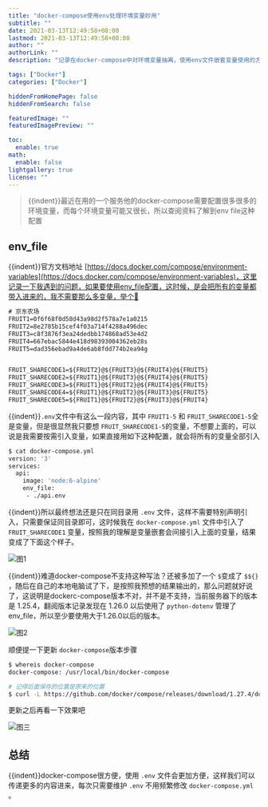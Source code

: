 ```yaml
---
title: "docker-compose使用env处理环境变量妙用"
subtitle: ""
date: 2021-03-13T12:49:58+08:00
lastmod: 2021-03-13T12:49:58+08:00
author: ""
authorLink: ""
description: "记录在docker-compose中对环境变量抽离，使用env文件嵌套变量使用的方法。"

tags: ["Docker"]
categories: ["Docker"]

hiddenFromHomePage: false
hiddenFromSearch: false

featuredImage: ""
featuredImagePreview: ""

toc:
  enable: true
math:
  enable: false
lightgallery: true
license: ""
---
```


<!--more-->







> {{indent}}最近在用的一个服务他的docker-compose需要配置很多很多的环境变量，而每个环境变量可能又很长，所以查阅资料了解到env file这种配置

## env_file

{{indent}}官方文档地址 [https://docs.docker.com/compose/environment-variables](https://docs.docker.com/compose/environment-variables)，这里记录一下我遇到的问题，如果要使用env_file配置，这时候，是会把所有的变量都带入进来的，我不需要那么多变量，举个🌰

```txt
# 京东农场
FRUIT1=0f6f68f0d58d43a98d2f578a7e1a0215
FRUIT2=8e2785b15cef4f03a714f4288a496dec
FRUIT3=c8f3876f3ea24dedbb174868ad53e4d2
FRUIT4=667ebac5844e418d98393004362eb28s
FRUIT5=dad356ebad9a4de6ab8fdd774b2ea94g


FRUIT_SHARECODE1=${FRUIT2}@${FRUIT3}@${FRUIT4}@${FRUIT5}
FRUIT_SHARECODE2=${FRUIT1}@${FRUIT3}@${FRUIT4}@${FRUIT5}
FRUIT_SHARECODE3=${FRUIT1}@${FRUIT2}@${FRUIT4}@${FRUIT5}
FRUIT_SHARECODE4=${FRUIT1}@${FRUIT2}@${FRUIT3}@${FRUIT5}
FRUIT_SHARECODE5=${FRUIT1}@${FRUIT2}@${FRUIT3}@${FRUIT4}
```

{{indent}}`.env`文件中有这么一段内容，其中 `FRUIT1-5` 和 `FRUIT_SHARECODE1-5`全是变量，但是很显然我只要想 `FRUIT_SHARECODE1-5`的变量，不想要上面的，可以说是我需要按需引入变量，如果直接用如下这种配置，就会将所有的变量全部引入

```bash
$ cat docker-compose.yml
version: '3'
services:
  api:
    image: 'node:6-alpine'
    env_file:
     - ./api.env
```

{{indent}}所以最终想法还是只在同目录用 `.env` 文件，这样不需要特别声明引入，只需要保证同目录即可，这时候我在 `docker-compose.yml` 文件中引入了 `FRUIT_SHARECODE1` 变量，按照我的理解是变量嵌套会间接引入上面的变量，结果变成了下面这个样子。

![](https://pic.yqqy.top/blog/20210313150914.png?imageMogr2/format/webp/interlace/1 "图1")

{{indent}}难道docker-compose不支持这种写法？还被多加了一个 `$`变成了 `$${}` ，随后在自己的本地电脑试了下，是按照我预想的结果输出的，那么问题就好说了，这说明是dockerc-compose版本不对，并不是不支持，当前服务器下的版本是 1.25.4，翻阅版本记录发现在 1.26.0 以后使用了 `python-dotenv` 管理了env_file，所以至少要使用大于1.26.0以后的版本。

![](https://pic.yqqy.top/blog/20210313151336.png?imageMogr2/format/webp/interlace/1 "图2")

顺便提一下更新 `docker-compose`版本步骤

```bash
$ whereis docker-compose
docker-compose: /usr/local/bin/docker-compose

# 记得后面保存的位置是原来的位置
$ curl -L https://github.com/docker/compose/releases/download/1.27.4/docker-compose-`uname -s`-`uname -m` -o /usr/local/bin/docker-compose
```

更新之后再看一下效果吧

![](https://pic.yqqy.top/blog/20210313151938.png?imageMogr2/format/webp/interlace/1 "图三")

## 总结

{{indent}}docker-compose很方便，使用 `.env` 文件会更加方便，这样我们可以传递更多的内容进来，每次只需要维护 `.env` 不用频繁修改 `docker-compose.yml` 。